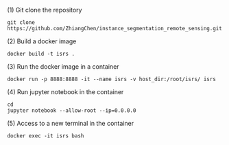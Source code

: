 (1) Git clone the repository
```
git clone https://github.com/ZhiangChen/instance_segmentation_remote_sensing.git
```

(2) Build a docker image
```
docker build -t isrs .
```

(3) Run the docker image in a container
```
docker run -p 8888:8888 -it --name isrs -v host_dir:/root/isrs/ isrs
```

(4) Run jupyter notebook in the container
```
cd 
jupyter notebook --allow-root --ip=0.0.0.0
```

(5) Access to a new terminal in the container
```
docker exec -it isrs bash
```

